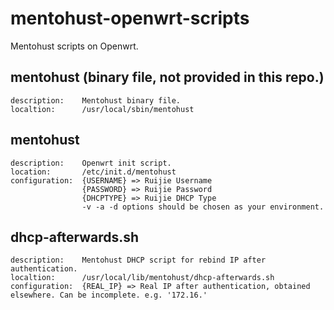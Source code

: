 mentohust-openwrt-scripts
=========================

Mentohust scripts on Openwrt.


## mentohust (binary file, not provided in this repo.)
    description:    Mentohust binary file.
    localtion:      /usr/local/sbin/mentohust

## mentohust
    description:    Openwrt init script.
    location:       /etc/init.d/mentohust
    configuration:  {USERNAME} => Ruijie Username
                    {PASSWORD} => Ruijie Password
                    {DHCPTYPE} => Ruijie DHCP Type
                    -v -a -d options should be chosen as your environment.

## dhcp-afterwards.sh
    description:    Mentohust DHCP script for rebind IP after authentication.
    localtion:      /usr/local/lib/mentohust/dhcp-afterwards.sh
    configuration:  {REAL_IP} => Real IP after authentication, obtained elsewhere. Can be incomplete. e.g. '172.16.'

